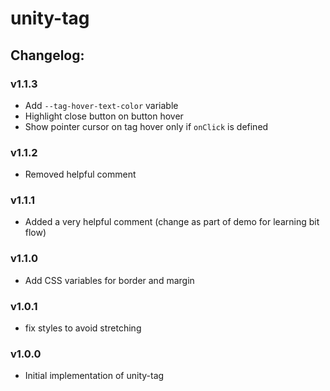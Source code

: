 # unity-tag

## Changelog:

### v1.1.3
- Add `--tag-hover-text-color` variable
- Highlight close button on button hover
- Show pointer cursor on tag hover only if `onClick` is defined

### v1.1.2
- Removed helpful comment

### v1.1.1
- Added a very helpful comment (change as part of demo for learning bit flow)

### v1.1.0
- Add CSS variables for border and margin

### v1.0.1
- fix styles to avoid stretching

### v1.0.0
- Initial implementation of unity-tag
